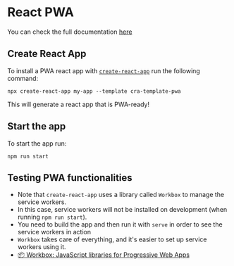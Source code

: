 # React PWA 

You can check the full documentation [here](https://create-react-app.dev/docs/making-a-progressive-web-app/)

## Create React App
To install a PWA react app with [`create-react-app`](https://create-react-app.dev/docs/getting-started) run the following command:
```
npx create-react-app my-app --template cra-template-pwa
```
This will generate a react app that is PWA-ready!

## Start the app
To start the app run:
```
npm run start
```

## Testing PWA functionalities
- Note that `create-react-app` uses a library called `Workbox` to manage the service workers. 
- In this case, service workers will not be installed on development (when running `npm run start`).
- You need to build the app and then run it with `serve` in  order to see the service workers in action
- `Workbox` takes care of everything, and it's easier to set up service workers using it.
- [📦 Workbox: JavaScript libraries for Progressive Web Apps](https://github.com/GoogleChrome/workbox)